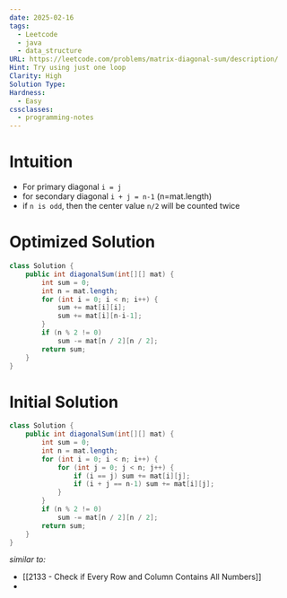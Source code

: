 ```yaml
---
date: 2025-02-16
tags:
  - Leetcode
  - java
  - data_structure
URL: https://leetcode.com/problems/matrix-diagonal-sum/description/
Hint: Try using just one loop
Clarity: High
Solution Type: 
Hardness:
  - Easy
cssclasses:
  - programming-notes
---
```

# Intuition
- For primary diagonal `i = j`
- for secondary diagonal `i + j = n-1` (n=mat.length)
- if `n is odd`, then the center value `n/2` will be counted twice 
# Optimized Solution

```java
class Solution {
    public int diagonalSum(int[][] mat) {
        int sum = 0;
        int n = mat.length;
        for (int i = 0; i < n; i++) {
            sum += mat[i][i];
            sum += mat[i][n-i-1];
        }
        if (n % 2 != 0)
            sum -= mat[n / 2][n / 2];
        return sum;
    }
}
```
# Initial Solution

```java
class Solution {
    public int diagonalSum(int[][] mat) {
        int sum = 0;
        int n = mat.length;
        for (int i = 0; i < n; i++) {
            for (int j = 0; j < n; j++) {
                if (i == j) sum += mat[i][j];
                if (i + j == n-1) sum += mat[i][j];
            }
        }
        if (n % 2 != 0)
            sum -= mat[n / 2][n / 2];
        return sum;
    }
}
```

*similar to:* 
- [[2133 - Check if Every Row and Column Contains All Numbers]]
- 
